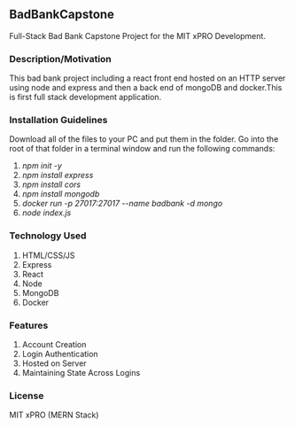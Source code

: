 ## BadBankCapstone
Full-Stack Bad Bank Capstone Project for the MIT xPRO Development.

### Description/Motivation
This bad bank project including a react front end hosted on an HTTP server using node and express and then a back end of mongoDB and docker.This is first full stack development application.

### Installation Guidelines
Download all of the files to your PC and put them in the folder. Go into the root of that folder in a terminal window and run the following commands:

  1. *npm init -y*
  1. *npm install express*
  1. *npm install cors*
  1. *npm install mongodb*
  1. *docker run -p 27017:27017 --name badbank -d mongo*
  1. *node index.js*

### Technology Used

  1. HTML/CSS/JS
  2. Express
  3. React
  4. Node
  5. MongoDB
  6. Docker

### Features

  1. Account Creation
  2. Login Authentication
  3. Hosted on Server
  4. Maintaining State Across Logins

### License

MIT xPRO (MERN Stack)
